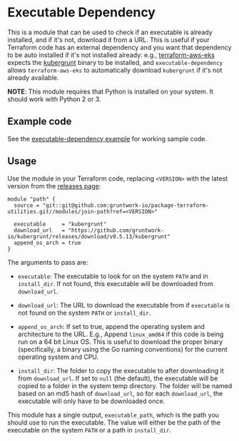 # Executable Dependency

This is a module that can be used to check if an executable is already installed, and if it's not, download it from a
URL. This is useful if your Terraform code has an external dependency and you want that dependency to be auto installed
if it's not installed already: e.g., [terraform-aws-eks](https://github.com/terraform-modules-krish/terraform-aws-eks) expects the 
[kubergrunt](https://github.com/terraform-modules-krish/kubergrunt) binary to be installed, and `executable-dependency` allows
`terraform-aws-eks` to automatically download `kubergrunt` if it's not already available. 

**NOTE**: This module requires that Python is installed on your system. It should work with Python 2 or 3.




## Example code

See the [executable-dependency example](https://github.com/terraform-modules-krish/terraform-aws-utilities/blob/v0.1.8/examples/executable-dependency) for working sample code.




## Usage

Use the module in your Terraform code, replacing `<VERSION>` with the latest version from the [releases
page](https://github.com/gruntwork-io/package-terraform-utilities/releases):

```hcl
module "path" {
  source = "git::git@github.com:gruntwork-io/package-terraform-utilities.git//modules/join-path?ref=<VERSION>"
  
  executable     = "kubergrunt"
  download_url   = "https://github.com/gruntwork-io/kubergrunt/releases/download/v0.5.13/kubergrunt"
  append_os_arch = true
}
```

The arguments to pass are:

* `executable`: The executable to look for on the system `PATH` and in `install_dir`. If not found, this executable 
  will be downloaded from `download_url`.
  
* `download_url`: The URL to download the executable from if `executable` is not found on the system `PATH` or 
  `install_dir`.

* `append_os_arch`: If set to true, append the operating system and architecture to the URL. E.g., Append `linux_amd64` 
  if this code is being run on a 64 bit Linux OS. This is useful to download the proper binary (specifically, a binary
  using the Go naming conventions) for the current operating system and CPU.

* `install_dir`: The folder to copy the executable to after downloading it from `download_url`. If set to `null` (the 
  default), the executable will be copied to a folder in the system temp directory. The folder will be named based on 
  an md5 hash of `download_url`, so for each `download_url`, the executable will only have to be downloaded once.

This module has a single output, `executable_path`, which is the path you should use to run the executable. The value
will either be the path of the executable on the system `PATH` or a path in `install_dir`.